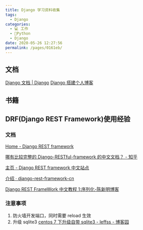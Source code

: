 ```yaml
---
title: Django 学习资料收集
tags: 
  - Django
categories: 
  - 💻 工作
  - 🐍Python
  - Django
date: 2020-05-26 12:27:56
permalink: /pages/0161eb/
---
```

## 文档
[Django 文档 | Django](https://docs.djangoproject.com/zh-hans/2.2/)
[Django 搭建个人博客](https://www.dusaiphoto.com/article/2/)

## 书籍

## DRF(Django REST Framework)使用经验

### 文档
[Home - Django REST framework](https://www.django-rest-framework.org/)

[哪有比较完整的 Django-RESTful-framework 的中文文档？ - 知乎](https://www.zhihu.com/question/29427828)

[主页 - Django REST framework 中文站点](https://q1mi.github.io/Django-REST-framework-documentation/)

[介绍 · django-rest-framework-cn](https://darkcooking.gitbooks.io/django-rest-framework-cn/content/)

[Django REST FrameWork 中文教程 1:序列化-陈新明博客](http://www.chenxm.cc/article/82.html)

### 注意事项

1. 防火墙开发端口，同时需要 reload 生效
2. 升级 sqlite3
  [centos 7 下升级自带 sqlite3 - leffss - 博客园](https://www.cnblogs.com/leffss/p/11555556.html)